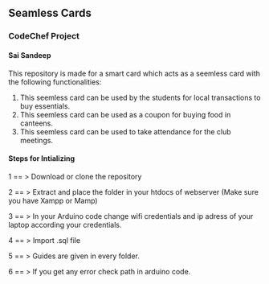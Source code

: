 ## Seamless Cards

### CodeChef Project

#### Sai Sandeep

This repository is made for a smart card which acts as a seemless card with the following functionalities:
1) This seemless card can be used by the students for local transactions to buy essentials.
2) This seemless card can be used as a coupon for buying food in canteens. 
3) This seemless card can be used to take attendance for the club meetings.

#### Steps for Intializing

1 == > Download or clone the repository

2 == > Extract and place the folder in your htdocs of webserver (Make sure you have Xampp or Mamp)

3 == > In your Arduino code change wifi credentials and ip adress of your laptop according your credentials.

4 == > Import .sql file

5 == > Guides are given in every folder.

6 == > If you get any error check path in arduino code.
